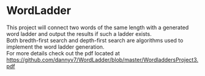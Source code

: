 # WordLadder
This project will connect two words of the same length with a generated word ladder and output the results if such a ladder exists.  
Both bredth-first search and depth-first search are algorithms used to implement the word ladder generation.  
For more details check out the pdf located at https://github.com/dannyv7/WordLadder/blob/master/WordladdersProject3.pdf
